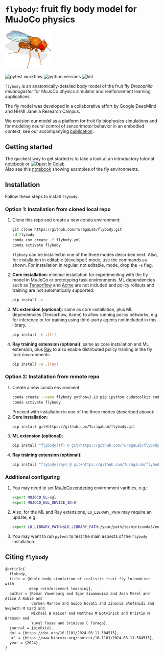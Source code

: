 # `flybody`: fruit fly body model for MuJoCo physics

<img src="fly-white.png" width="30%">

![pytest workflow](https://github.com/TuragaLab/flybody/actions/workflows/pytest.yml/badge.svg)
![python versions](https://github.com/TuragaLab/flybody/actions/workflows/pyversions.yml/badge.svg)
![lint](https://github.com/TuragaLab/flybody/actions/workflows/lint.yml/badge.svg)

`flybody` is an anatomically-detailed body model of the fruit fly _Drosophila melanogaster_ for MuJoCo physics simulator and reinforcement learning applications. 

The fly model was developed in a collaborative effort by Google DeepMind and HHMI Janelia Research Campus. 

We envision our model as a platform for fruit fly biophysics simulations and for modeling neural control of sensorimotor behavior in an embodied context; see our accompanying [publication](https://www.biorxiv.org/content/10.1101/2024.03.11.584515).

## Getting started

The quickest way to get started is to take a look at an introductory tutorial [notebook](https://github.com/TuragaLab/flybody/blob/main/docs/getting-started.ipynb) or <a target="_blank" href="https://colab.research.google.com/github/TuragaLab/flybody/blob/main/docs/getting-started.ipynb">
  <img src="https://colab.research.google.com/assets/colab-badge.svg" alt="Open In Colab"/></a> <br>Also see this [notebook](https://github.com/TuragaLab/flybody/blob/main/docs/fly-env-examples.ipynb) showing examples of the fly environments.

## Installation

Follow these steps to install `flybody`:

### Option 1: Installation from cloned local repo

1. Clone this repo and create a new conda environment:
   ```bash
   git clone https://github.com/TuragaLab/flybody.git
   cd flybody
   conda env create -f flybody.yml
   conda activate flybody
   ```
   `flybody` can be installed in one of the three modes described next. Also, for installation in editable (developer) mode, use the commands as shown. For installation in regular, not editable, mode, drop the `-e` flag.
   
2. **Core installation**: minimal installation for experimenting with the
   fly model in MuJoCo or prototyping task environments. ML dependencies such as [Tensorflow](https://github.com/tensorflow/tensorflow) and [Acme](https://github.com/google-deepmind/acme) are not included and policy rollouts and training are not automatically supported.
   ```bash
   pip install -e .
   ```
   
3. **ML extension (optional)**: same as core installation, plus ML dependencies (Tensorflow, Acme) to allow running
   policy networks, e.g. for inference or for training using third-party agents not included in this library.
   ```bash
   pip install -e .[tf]
   ```

4. **Ray training extension (optional)**: same as core installation and ML extension, plus [Ray](https://github.com/ray-project/ray) to also enable
   distributed policy training in the fly task environments.
   ```bash
   pip install -e .[ray]
   ```

### Option 2: Installation from remote repo
1. Create a new conda environment:
   ```bash
   conda create --name flybody python=3.10 pip ipython cudatoolkit cudnn=8.2.1=cuda11.3_0
   conda activate flybody
   ```
   Proceed with installation in one of the three modes (described above):
2. **Core installation**:
   ```bash
   pip install git+https://github.com/TuragaLab/flybody.git
   ```
3. **ML extension (optional)**:
   ```bash
   pip install "flybody[tf] @ git+https://github.com/TuragaLab/flybody.git"
   ```
5. **Ray training extension (optional)**:
   ```bash
   pip install "flybody[ray] @ git+https://github.com/TuragaLab/flybody.git"
   ```
   
### Additional configuring

1. You may need to set [MuJoCo rendering](https://github.com/google-deepmind/dm_control/tree/main?tab=readme-ov-file#rendering) environment varibles, e.g.:
   ```bash
   export MUJOCO_GL=egl
   export MUJOCO_EGL_DEVICE_ID=0
   ```
2. Also, for the ML and Ray extensions, `LD_LIBRARY_PATH` may require an update, e.g.:
   ```bash
   export LD_LIBRARY_PATH=$LD_LIBRARY_PATH:/your/path/to/miniconda3/envs/flybody/lib
   ```

3. You may want to run `pytest` to test the main aspects of the `flybody` installation.

## Citing `flybody`
```
@article{
  flybody,
  title = {Whole-body simulation of realistic fruit fly locomotion with
           deep reinforcement learning},
  author = {Roman Vaxenburg and Igor Siwanowicz and Josh Merel and Alice A Robie and
            Carmen Morrow and Guido Novati and Zinovia Stefanidi and Gwyneth M Card and
            Michael B Reiser and Matthew M Botvinick and Kristin M Branson and
            Yuval Tassa and Srinivas C Turaga},
  journal = {bioRxiv},
  doi = {https://doi.org/10.1101/2024.03.11.584515},
  url = {https://www.biorxiv.org/content/10.1101/2024.03.11.584515},
  year = {2024},
}
```
